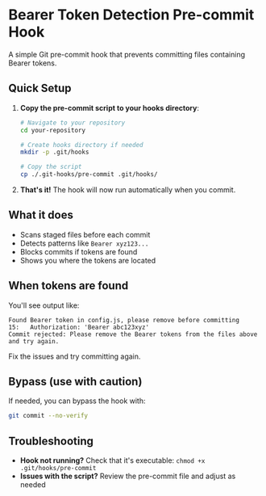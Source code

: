 # Bearer Token Detection Pre-commit Hook

A simple Git pre-commit hook that prevents committing files containing Bearer tokens.

## Quick Setup

1. **Copy the pre-commit script to your hooks directory**:
   ```bash
   # Navigate to your repository
   cd your-repository
   
   # Create hooks directory if needed
   mkdir -p .git/hooks
   
   # Copy the script
   cp ./.git-hooks/pre-commit .git/hooks/
   ```

2. **That's it!** The hook will now run automatically when you commit.

## What it does

- Scans staged files before each commit
- Detects patterns like `Bearer xyz123...`
- Blocks commits if tokens are found
- Shows you where the tokens are located

## When tokens are found

You'll see output like:
```
Found Bearer token in config.js, please remove before committing
15:   Authorization: 'Bearer abc123xyz'
Commit rejected: Please remove the Bearer tokens from the files above and try again.
```

Fix the issues and try committing again.

## Bypass (use with caution)

If needed, you can bypass the hook with:
```bash
git commit --no-verify
```

## Troubleshooting

- **Hook not running?** Check that it's executable: `chmod +x .git/hooks/pre-commit`
- **Issues with the script?** Review the pre-commit file and adjust as needed